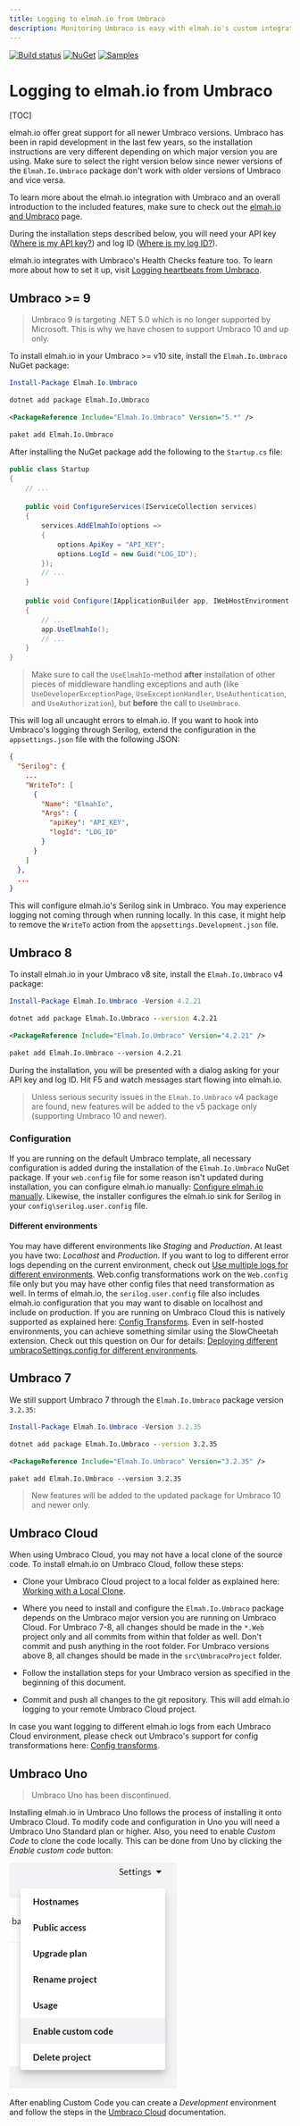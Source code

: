 ```yaml
---
title: Logging to elmah.io from Umbraco
description: Monitoring Umbraco is easy with elmah.io's custom integration. Log errors automatically, detect 404s, report health check results, and much more.
---
```


[![Build status](https://github.com/elmahio/elmah.io.umbraco/workflows/build/badge.svg)](https://github.com/elmahio/elmah.io.umbraco/actions?query=workflow%3Abuild)
[![NuGet](https://img.shields.io/nuget/v/elmah.io.umbraco.svg)](https://www.nuget.org/packages/elmah.io.umbraco/)
[![Samples](https://img.shields.io/badge/samples-2-brightgreen.svg)](https://github.com/elmahio/elmah.io.umbraco/tree/main/samples)

# Logging to elmah.io from Umbraco

[TOC]

elmah.io offer great support for all newer Umbraco versions. Umbraco has been in rapid development in the last few years, so the installation instructions are very different depending on which major version you are using. Make sure to select the right version below since newer versions of the `Elmah.Io.Umbraco` package don't work with older versions of Umbraco and vice versa.

<div class="alert alert-primary">
    <div class="row">
        <div class="col-auto align-self-start">
            <div class="fa fa-lightbulb"></div>
        </div>
        <div class="col">To learn more about the elmah.io integration with Umbraco and an overall introduction to the included features, make sure to check out the <a href="https://elmah.io/features/umbraco/">elmah.io and Umbraco</a> page.</div>
    </div>
</div>

During the installation steps described below, you will need your API key ([Where is my API key?](where-is-my-api-key.md)) and log ID ([Where is my log ID?](where-is-my-log-id.md)).

elmah.io integrates with Umbraco's Health Checks feature too. To learn more about how to set it up, visit [Logging heartbeats from Umbraco](logging-heartbeats-from-umbraco.md).

## Umbraco >= 9

> Umbraco 9 is targeting .NET 5.0 which is no longer supported by Microsoft. This is why we have chosen to support Umbraco 10 and up only.

To install elmah.io in your Umbraco >= v10 site, install the `Elmah.Io.Umbraco` NuGet package:

```powershell fct_label="Package Manager"
Install-Package Elmah.Io.Umbraco
```
```cmd fct_label=".NET CLI"
dotnet add package Elmah.Io.Umbraco
```
```xml fct_label="PackageReference"
<PackageReference Include="Elmah.Io.Umbraco" Version="5.*" />
```
```xml fct_label="Paket CLI"
paket add Elmah.Io.Umbraco
```

After installing the NuGet package add the following to the `Startup.cs` file:

```csharp
public class Startup
{
    // ...

    public void ConfigureServices(IServiceCollection services)
    {
        services.AddElmahIo(options =>
        {
            options.ApiKey = "API_KEY";
            options.LogId = new Guid("LOG_ID");
        });
        // ...
    }

    public void Configure(IApplicationBuilder app, IWebHostEnvironment env)
    {
        // ...
        app.UseElmahIo();
        // ...
    }
}
```

> Make sure to call the `UseElmahIo`-method **after** installation of other pieces of middleware handling exceptions and auth (like `UseDeveloperExceptionPage`, `UseExceptionHandler`, `UseAuthentication`, and `UseAuthorization`), but **before** the call to `UseUmbraco`.

This will log all uncaught errors to elmah.io. If you want to hook into Umbraco's logging through Serilog, extend the configuration in the `appsettings.json` file with the following JSON:

```json
{
  "Serilog": {
    ...
    "WriteTo": [
      {
        "Name": "ElmahIo",
        "Args": {
          "apiKey": "API_KEY",
          "logId": "LOG_ID"
        }
      }
    ]
  },
  ...
}
```

This will configure elmah.io's Serilog sink in Umbraco. You may experience logging not coming through when running locally. In this case, it might help to remove the `WriteTo` action from the `appsettings.Development.json` file.

## Umbraco 8

To install elmah.io in your Umbraco v8 site, install the `Elmah.Io.Umbraco` v4 package:

```powershell fct_label="Package Manager"
Install-Package Elmah.Io.Umbraco -Version 4.2.21
```
```cmd fct_label=".NET CLI"
dotnet add package Elmah.Io.Umbraco --version 4.2.21
```
```xml fct_label="PackageReference"
<PackageReference Include="Elmah.Io.Umbraco" Version="4.2.21" />
```
```xml fct_label="Paket CLI"
paket add Elmah.Io.Umbraco --version 4.2.21
```

During the installation, you will be presented with a dialog asking for your API key and log ID. Hit F5 and watch messages start flowing into elmah.io.

> Unless serious security issues in the `Elmah.Io.Umbraco` v4 package are found, new features will be added to the v5 package only (supporting Umbraco 10 and newer).

### Configuration

If you are running on the default Umbraco template, all necessary configuration is added during the installation of the `Elmah.Io.Umbraco` NuGet package. If your `web.config` file for some reason isn't updated during installation, you can configure elmah.io manually: [Configure elmah.io manually](configure-elmah-io-manually.md). Likewise, the installer configures the elmah.io sink for Serilog in your `config\serilog.user.config` file.

#### Different environments

You may have different environments like *Staging* and *Production*. At least you have two: *Localhost* and *Production*. If you want to log to different error logs depending on the current environment, check out [Use multiple logs for different environments](use-multiple-logs-for-different-environments.md). Web.config transformations work on the `Web.config` file only but you may have other config files that need transformation as well. In terms of elmah.io, the `serilog.user.config` file also includes elmah.io configuration that you may want to disable on localhost and include on production. If you are running on Umbraco Cloud this is natively supported as explained here: [Config Transforms](https://docs.umbraco.com/umbraco-cloud/set-up/config-transforms). Even in self-hosted environments, you can achieve something similar using the SlowCheetah extension. Check out this question on Our for details: [Deploying different umbracoSettings.config for different environments](https://our.umbraco.com/forum/umbraco-7/using-umbraco-7/57392-Deploying-different-umbracoSettingsconfig-for-different-environments).

## Umbraco 7

We still support Umbraco 7 through the `Elmah.Io.Umbraco` package version `3.2.35`:

```powershell fct_label="Package Manager"
Install-Package Elmah.Io.Umbraco -Version 3.2.35
```
```cmd fct_label=".NET CLI"
dotnet add package Elmah.Io.Umbraco --version 3.2.35
```
```xml fct_label="PackageReference"
<PackageReference Include="Elmah.Io.Umbraco" Version="3.2.35" />
```
```xml fct_label="Paket CLI"
paket add Elmah.Io.Umbraco --version 3.2.35
```

> New features will be added to the updated package for Umbraco 10 and newer only.

## Umbraco Cloud

When using Umbraco Cloud, you may not have a local clone of the source code. To install elmah.io on Umbraco Cloud, follow these steps:

- Clone your Umbraco Cloud project to a local folder as explained here: <a href="https://docs.umbraco.com/umbraco-cloud/set-up/working-locally" target="_blank">Working with a Local Clone</a>.

- Where you need to install and configure the `Elmah.Io.Umbraco` package depends on the Umbraco major version you are running on Umbraco Cloud. For Umbraco 7-8, all changes should be made in the `*.Web` project only and all commits from within that folder as well. Don't commit and push anything in the root folder. For Umbraco versions above 8, all changes should be made in the `src\UmbracoProject` folder.

- Follow the installation steps for your Umbraco version as specified in the beginning of this document.

- Commit and push all changes to the git repository. This will add elmah.io logging to your remote Umbraco Cloud project.

In case you want logging to different elmah.io logs from each Umbraco Cloud environment, please check out Umbraco's support for config transformations here: <a href="https://docs.umbraco.com/umbraco-cloud/set-up/config-transforms" target="_blank">Config transforms</a>.

## Umbraco Uno

> Umbraco Uno has been discontinued.

Installing elmah.io in Umbraco Uno follows the process of installing it onto Umbraco Cloud. To modify code and configuration in Uno you will need a Umbraco Uno Standard plan or higher. Also, you need to enable *Custom Code* to clone the code locally. This can be done from Uno by clicking the *Enable custom code* button:

![Enable custom code](images/umbraco-uno-enable-custom-code.png)

After enabling Custom Code you can create a *Development* environment and follow the steps in the [Umbraco Cloud](#umbraco-cloud) documentation.